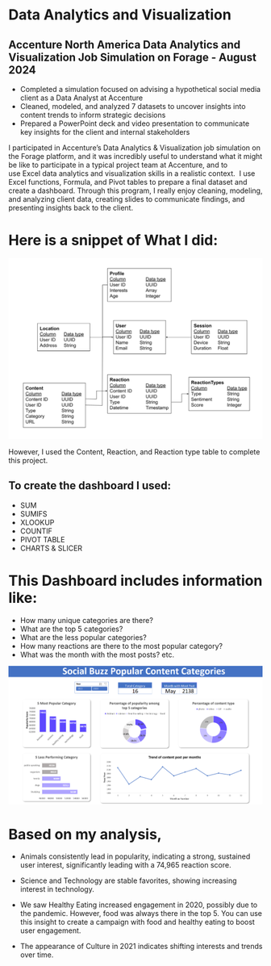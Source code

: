 # Data Analytics and Visualization

## Accenture North America Data Analytics and Visualization Job Simulation on Forage - August 2024

 * Completed a simulation focused on advising a hypothetical social media client
   as a Data Analyst at Accenture
 * Cleaned, modeled, and analyzed 7 datasets to uncover insights into content
   trends to inform strategic decisions
 * Prepared a PowerPoint deck and video presentation to communicate key insights
   for the client and internal stakeholders
   
I participated in Accenture’s Data Analytics & Visualization job
simulation on the Forage platform, and it was incredibly useful to understand
what it might be like to participate in a typical project team at Accenture, and
to use Excel data analytics and visualization skills in a realistic
context. 
I use Excel functions, Formula, and Pivot tables to prepare a final dataset and create a dashboard. 
Through this program, I really enjoy cleaning, modeling, and
analyzing client data, creating slides to communicate findings, and presenting insights back to the client.

# Here is a snippet of What I did:
![Data Model](https://github.com/tasnimxpress/Forage/blob/main/Images/Data%20model.png)

However, I used the Content, Reaction, and Reaction type table to complete this project.
## To create the dashboard I used:
- SUM
- SUMIFS
- XLOOKUP
- COUNTIF
- PIVOT TABLE
- CHARTS & SLICER

# This Dashboard includes information like:
- How many unique categories are there?
- What are the top 5 categories?
- What are the less popular categories?
- How many reactions are there to the most popular category?
- What was the month with the most posts? etc.

![Dashboard](https://github.com/tasnimxpress/Forage/blob/main/Images/Dashboard.png)

# Based on my analysis,
- Animals consistently lead in popularity, indicating a strong, sustained user interest, significantly leading with a 74,965 reaction score.

- Science and Technology are stable favorites, showing increasing interest in technology.

- We saw Healthy Eating increased engagement in 2020, possibly due to the pandemic. However, food was always there in the top 5. You can use this insight to create a campaign with food and healthy eating to boost user engagement.

- The appearance of Culture in 2021 indicates shifting interests and trends over time.

  








   
